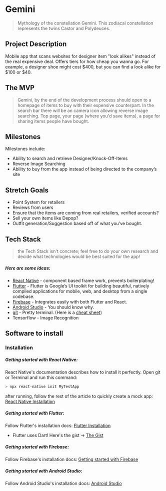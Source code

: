 # Gemini
> Mythology of the constellation Gemini. This zodiacal constellation represents the twins Castor and Polydeuces.
## Project Description
Mobile app that scans websites for designer item "look alikes" instead of the real expensive deal. Offers tiers for how cheap you wanna go. For example, a designer shoe might cost $400, but you can find a look alike for $100 or $40.    

## The MVP
> Gemini, by the end of the development process should open to a homepage of items to buy with their expensive counterpart. In the search bar there will be an camera icon allowing reverse image searching. Top page, your page (where you'd save items), a page for sharing items people have bought.

## Milestones
Milestones include:
- Ability to search and retrieve Designer/Knock-Off-Items
- Reverse Image Searching
- Ability to buy from the app instead of being directed to the company’s site

## Stretch Goals
- Point System for retailers
- Reviews from users
- Ensure that the items are coming from real retailers, verified accounts?
- Sell your own items like Depop?
- Outfit generation/Suggestion based off of what you’ve bought.

## Tech Stack
> the Tech Stack isn't concrete; feel free to do your own research and decide what technologies would be best suited for the app!
>
##### Here are some ideas:
* [React Native] - component based frame work, prevents boilerplating!
* [Flutter] - Flutter is Google’s UI toolkit for building beautiful, natively compiled applications for mobile, web, and desktop from a single codebase.
* [Firebase] - Integrates easily with both Flutter and React.
* [Android Studio] - You should know why.
* [git] - Pretty terminal. (Here is a [cheat sheet])
* Tensorflow - Image Recognition

## Software to install
### Installation

##### Getting started with React Native:
React Native's documentation describes how to install it perfectly.
Open git or Terminal and run this command:
```sh
> npx react-native init MyTestApp
```
after running, follow the rest of the article to quickly create a mock app: [React Native Installation]

##### Getting started with Flutter:
Follow Flutter's installation docs: [Flutter Installation]
- Flutter uses Dart! Here's the gist -> [The Gist]

##### Getting started with Firebase:
Follow Firebase's installation docs: [Getting started with Firebase]

##### Getting started with Android Studio:
Follow Android Studio's installation docs: [Android Studio]

[Firebase]: <https://firebase.google.com/>
[Flutter]: <https://flutter.dev/>
[React Native]: <https://facebook.github.io/react-native/>
[Android Studio]: <https://developer.android.com/studio>
[React Native Installation]: <https://facebook.github.io/react-native/docs/getting-started>
[Flutter Installation]: <https://flutter.dev/docs/get-started/install>
[Getting started with Firebase]: <https://firebase.google.com/docs/android/setup?authuser=0>
[The Gist]: <https://dart.dev/guides/language/language-tour>
[git]: <https://gitforwindows.org/>
   [cheat sheet]: <https://education.github.com/git-cheat-sheet-education.pdf>
